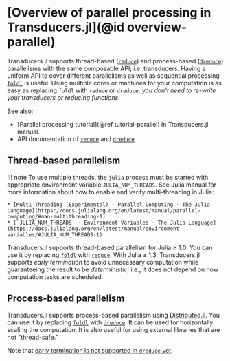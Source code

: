 # [Overview of parallel processing in Transducers.jl](@id overview-parallel)

Transducers.jl supports thread-based ([`reduce`](@ref)) and
process-based ([`dreduce`](@ref)) parallelisms with the same
composable API; i.e. transducers.  Having a uniform API to cover
different parallelisms as well as sequential processing
[`foldl`](@ref) is useful.  Using multiple cores or machines for your
computation is as easy as replacing `foldl` with `reduce` or
`dreduce`; _you don't need to re-write your transducers or reducing
functions_.

See also:

* [Parallel processing tutorial](@ref tutorial-parallel) in
  Transducers.jl manual.
* API documentation of [`reduce`](@ref) and [`dreduce`](@ref).

## Thread-based parallelism

!!! note
    To use multiple threads, the `julia` process must be started with
    appropriate environment variable `JULIA_NUM_THREADS`.  See Julia
    manual for more information about how to enable and verify
    multi-threading in Julia:

    * [Multi-Threading (Experimental) · Parallel Computing · The Julia Language](https://docs.julialang.org/en/latest/manual/parallel-computing/#man-multithreading-1)
    * [`JULIA_NUM_THREADS` · Environment Variables · The Julia Language](https://docs.julialang.org/en/latest/manual/environment-variables/#JULIA_NUM_THREADS-1)

Transducers.jl supports thread-based parallelism for Julia ≥ 1.0.  You
can use it by replacing [`foldl`](@ref) with [`reduce`](@ref).  With
Julia ≥ 1.3, Transducers.jl supports _early termination_ to avoid
unnecessary computation while guaranteeing the result to be
_deterministic_; i.e., it does not depend on how computation tasks are
scheduled.

## Process-based parallelism

Transducers.jl supports process-based parallelism using
[Distributed.jl](https://docs.julialang.org/en/latest/stdlib/Distributed/).
You can use it by replacing [`foldl`](@ref) with [`dreduce`](@ref).
It can be used for horizontally scaling the computation.  It is also
useful for using external libraries that are not "thread-safe."

Note that
[early termination is not supported in `dreduce` yet](https://github.com/JuliaFolds/Transducers.jl/issues/88).
